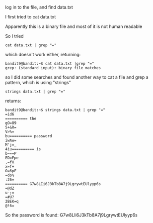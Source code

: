 log in to the file, and find data.txt

I first tried to cat data.txt

Apparently this is a binary file and most of it is not human readable

So I tried 

```
cat data.txt | grep "="
```

which doesn't work either, returning: 

```
bandit9@bandit:~$ cat data.txt |grep "="
grep: (standard input): binary file matches
```

so I did some searches and found another way to cat a file and grep a pattern, which is using "strings"

```
strings data.txt | grep "="
```

returns:

```
bandit9@bandit:~$ strings data.txt | grep "="
=id6
========== the
gO=89
5+&R=
V>%=
bu========== password
iwAw=
M'j=_
4iu========== is
b~==P
ED=Fpe
,=fX
x=f+
O=6pF
=do%
:26=
========== G7w8LIi6J3kTb8A7j9LgrywtEUlyyp6s
=@dZ
u-;=
=#U?
2BEK=q
@!6=
```

So the password is found: G7w8LIi6J3kTb8A7j9LgrywtEUlyyp6s